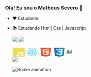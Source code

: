### Olá! Eu sou o Matheus Severo 👋

- ❤️ Estudante
- 📚 Estudando Html| Css | Javascript 

  <div>
    <a href="https://github.com/MatheusSevero07">
    <img height="180" src="https://github-readme-stats.vercel.app/api?username=MatheusSevero07&show_icons=true&theme=dracula&include_all_commits=true&count_private=true"/>
    <img height="180" src="https://github-readme-stats.vercel.app/api/top-langs/?username=MatheusSevero07&layout=compact&langs_count=7&theme=dracula"/>
  </div>
  <div style="display: inline_block"><br>
    <img align="center" alt="Matheus-Js" height="30" width="40" src="https://raw.githubusercontent.com/devicons/devicon/master/icons/javascript/javascript-plain.svg">
    <img align="center" alt="Matheus-React" height="30" width="40" src="https://raw.githubusercontent.com/devicons/devicon/master/icons/react/react-original.svg">
    <img align="center" alt="Matheus-HTML" height="30" width="40" src="https://raw.githubusercontent.com/devicons/devicon/master/icons/html5/html5-original.svg">
    <img align="center" alt="Matheus-CSS" height="30" width="40" src="https://raw.githubusercontent.com/devicons/devicon/master/icons/css3/css3-original.svg"
  </div>
  ##
  <div>
    <a href="https://www.linkedin.com/in/matheus-severo-a76581220/" target="_blank"><img src="https://img.shields.io/badge/-LinkedIn-%230077B5?style=for-the-     badge&logo=linkedin&logoColor=white" target="_blank"></a> 
  </div>
    
    ![Snake animation](https://github.com/MatheusSevero07/MatheusSevero07/blob/output/github-contribution-grid-snake.svg)
 
   
